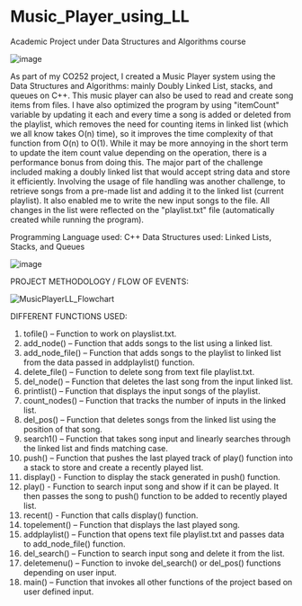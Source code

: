# Music_Player_using_LL
Academic Project under Data Structures and Algorithms course

![image](https://user-images.githubusercontent.com/67479922/187017338-8fa27591-37db-4c0c-8c7e-33dbdd59502f.png)


As part of my CO252 project, I created a Music Player system using the Data Structures and Algorithms: mainly Doubly Linked List, stacks, and queues on C++. This music player can also be used to read and create song items from files. I have also optimized the program by using "itemCount" variable by updating it each and every time a song is added or deleted from the playlist, which removes the need for counting items in linked list (which we all know takes O(n) time), so it improves the time complexity of that function from O(n) to O(1). While it may be more annoying in the short term to update the item count value depending on the operation, there is a performance bonus from doing this. The major part of the challenge included making a doubly linked list that would accept string data and store it efficiently. Involving the usage of file handling was another challenge, to retrieve songs from a pre-made list and adding it to the linked list (current playlist). It also enabled me to write the new input songs to the file. All changes in the list were reflected on the "playlist.txt" file (automatically created while running the program).

Programming Language used: C++
Data Structures used: Linked Lists, Stacks, and Queues

![image](https://user-images.githubusercontent.com/67479922/187017381-2f3fd79f-7c2d-4764-8517-eae4fb8c4148.png)

PROJECT METHODOLOGY / FLOW OF EVENTS:

![MusicPlayerLL_Flowchart](https://user-images.githubusercontent.com/67479922/187017509-ab0a108c-fb56-4cc1-81e9-b118198e9856.jpg)

DIFFERENT FUNCTIONS USED:

1. tofile() –
Function to work on playslist.txt.
2. add_node() –
Function that adds songs to the list using a linked list.
3. add_node_file() –
Function that adds songs to the playlist to linked list from the data passed in addplaylist()
function.
4. delete_file() –
Function to delete song from text file playlist.txt.
5. del_node() –
Function that deletes the last song from the input linked list.
6. printlist() –
Function that displays the input songs of the playlist.
7. count_nodes() –
Function that tracks the number of inputs in the linked list.
8. del_pos() –
Function that deletes songs from the linked list using the position of that song.
9. search1() –
Function that takes song input and linearly searches through the linked list and finds matching
case.
10. push() –
Function that pushes the last played track of play() function into a stack to store and create a
recently played list.
11. display() -
Function to display the stack generated in push() function.
12. play() -
Function to search input song and show if it can be played. It then passes the song to push()
function to be added to recently played list.
13. recent() -
Function that calls display() function.
14. topelement() –
Function that displays the last played song.
15. addplaylist() –
Function that opens text file playlist.txt and passes data to add_node_file() function.
16. del_search() –
Function to search input song and delete it from the list.
17. deletemenu() –
Function to invoke del_search() or del_pos() functions depending on user input.
18. main() –
Function that invokes all other functions of the project based on user defined input.
